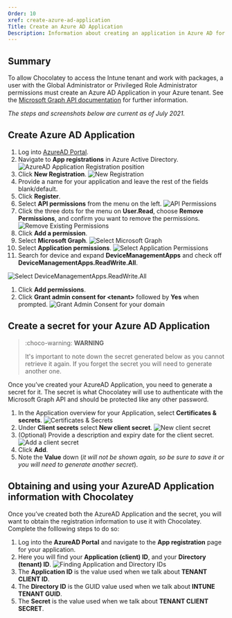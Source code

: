 ```yaml
---
Order: 10
xref: create-azure-ad-application
Title: Create an Azure AD Application
Description: Information about creating an application in Azure AD for Chocolatey to access the Intune APIs.
---
```


<?! Include "../../../shared/intune-note.txt" /?>

## Summary

To allow Chocolatey to access the Intune tenant and work with packages, a user with the Global Administrator or Privileged Role Administrator permissions must create an Azure AD Application in your Azure tenant. See the [Microsoft Graph API documentation](https://docs.microsoft.com/en-us/graph/auth-v2-service) for further information.

_The steps and screenshots below are current as of July 2021._

## Create Azure AD Application

1. Log into [AzureAD Portal](https://aad.portal.azure.com/).
1. Navigate to **App registrations** in Azure Active Directory.
![AzureAD Application Registration position](/assets/images/intune/app-registration.png)
1. Click **New Registration**.
![New Registration](/assets/images/intune/new-registration.png)
1. Provide a name for your application and leave the rest of the fields blank/default.
1. Click **Register**.
1. Select **API permissions** from the menu on the left.
![API Permissions](/assets/images/intune/api-permissions.png)
1. Click the three dots for the menu on **User.Read**, choose **Remove Permissions**, and confirm you want to remove the permissions.
![Remove Existing Permissions](/assets/images/intune/remove-existing-permissions.png)
1. Click **Add a permission**.
1. Select **Microsoft Graph**.
![Select Microsoft Graph](/assets/images/intune/select-graph.png)
1. Select **Application permissions**.
![Select Application Permissions](/assets/images/intune/select-application-permissions.png)
1. Search for device and expand **DeviceManagementApps** and check off **DeviceManagementApps.ReadWrite.All**.

![Select DeviceManagementApps.ReadWrite.All](/assets/images/intune/select-device-apps-read-write.png)
1. Click **Add permissions**.
1. Click **Grant admin consent for &lt;tenant&gt;** followed by **Yes** when prompted.
![Grant Admin Consent for your domain](/assets/images/intune/grant-admin-consent.png)

## Create a secret for your Azure AD Application

> :choco-warning: **WARNING**
>
> It's important to note down the secret generated below as you cannot retrieve it again. If you forget the secret you will need to generate another one.

Once you’ve created your AzureAD Application, you need to generate a secret for it. The secret is what Chocolatey will use to authenticate with the Microsoft Graph API and should be protected like any other password.

1. In the Application overview for your Application, select **Certificates & secrets**.
![Certificates & Secrets](/assets/images/intune/certificates-and-secrets.png)
1. Under **Client secrets** select **New client secret**.
![New client secret](/assets/images/intune/new-client-secret.png)
1. (Optional) Provide a description and expiry date for the client secret.
![Add a client secret](/assets/images/intune/add-client-secret.png)
1. Click **Add**.
1. Note the **Value** down (_it will not be shown again, so be sure to save it or you will need to generate another secret_).

## Obtaining and using your AzureAD Application information with Chocolatey

Once you’ve created both the AzureAD Application and the secret, you will want to obtain the registration information to use it with Chocolatey. Complete the folllowing steps to do so:


1. Log into the **AzureAD Portal** and navigate to the **App registration** page for your application.
1. Here you will find your **Application (client) ID**, and your **Directory (tenant) ID**.
![Finding Application and Directory IDs](/assets/images/intune/get-app-information.png)
1. The **Application ID** is the value used when we talk about **TENANT CLIENT ID**.
1. The **Directory ID** is the GUID value used when we talk about **INTUNE TENANT GUID**.
1. The **Secret** is the value used when we talk about **TENANT CLIENT SECRET**.
